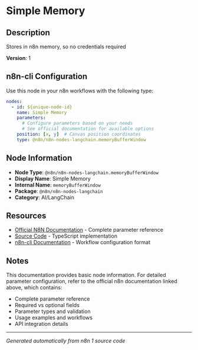 # Simple Memory

## Description

Stores in n8n memory, so no credentials required

**Version**: 1

## n8n-cli Configuration

Use this node in your n8n workflows with the following type:

```yaml
nodes:
  - id: ${unique-node-id}
    name: Simple Memory
    parameters:
      # Configure parameters based on your needs
      # See official documentation for available options
    position: [x, y]  # Canvas position coordinates
    type: @n8n/n8n-nodes-langchain.memoryBufferWindow
```

## Node Information

- **Node Type**: `@n8n/n8n-nodes-langchain.memoryBufferWindow`
- **Display Name**: Simple Memory
- **Internal Name**: `memoryBufferWindow`
- **Package**: `@n8n/n8n-nodes-langchain`
- **Category**: AI/LangChain

## Resources

- [Official N8N Documentation](https://docs.n8n.io/integrations/builtin/cluster-nodes/root-nodes/n8n-nodes-langchain.memorybufferwindow/) - Complete parameter reference
- [Source Code](https://github.com/n8n-io/n8n/blob/master/packages/@n8n/nodes-langchain/nodes/memory/MemoryBufferWindow/MemoryBufferWindow.node.ts) - TypeScript implementation
- [n8n-cli Documentation](https://github.com/edenreich/n8n-cli) - Workflow configuration format

## Notes

This documentation provides basic node information. For detailed parameter configuration, 
refer to the official n8n documentation linked above, which contains:

- Complete parameter reference
- Required vs optional fields
- Parameter types and validation
- Usage examples and workflows
- API integration details

---
*Generated automatically from n8n 1 source code*
